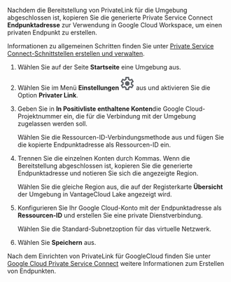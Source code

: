 Nachdem die Bereitstellung von PrivateLink für die Umgebung abgeschlossen ist, kopieren Sie die generierte Private Service Connect **Endpunktadresse** zur Verwendung in Google Cloud Workspace, um einen privaten Endpunkt zu erstellen.

Informationen zu allgemeinen Schritten finden Sie unter [Private Service Connect-Schnittstellen erstellen und verwalten](https://cloud.google.com/vpc/docs/create-manage-private-service-connect-interfaces?hl=en).

1.  Wählen Sie auf der Seite **Startseite** eine Umgebung aus.


1.  Wählen Sie im Menü **Einstellungen** ![Settings icon](Images/gkz1722447366517.svg) aus und aktivieren Sie die Option **Privater Link**.


1.  Geben Sie in **In Positivliste enthaltene Konten**die Google Cloud-Projektnummer ein, die für die Verbindung mit der Umgebung zugelassen werden soll.

    Wählen Sie die Ressourcen-ID-Verbindungsmethode aus und fügen Sie die kopierte Endpunktadresse als Ressourcen-ID ein.


1.  Trennen Sie die einzelnen Konten durch Kommas. Wenn die Bereitstellung abgeschlossen ist, kopieren Sie die generierte Endpunktadresse und notieren Sie sich die angezeigte Region.

    Wählen Sie die gleiche Region aus, die auf der Registerkarte **Übersicht** der Umgebung in VantageCloud Lake angezeigt wird.


1.  Konfigurieren Sie Ihr Google Cloud-Konto mit der Endpunktadresse als **Ressourcen-ID** und erstellen Sie eine private Dienstverbindung.

    Wählen Sie die Standard-Subnetzoption für das virtuelle Netzwerk.


1.  Wählen Sie **Speichern** aus.


Nach dem Einrichten von PrivateLink für GoogleCloud finden Sie unter [Google Cloud Private Service Connect](https://cloud.google.com/vpc/docs/private-service-connect) weitere Informationen zum Erstellen von Endpunkten.

